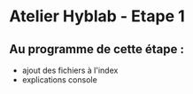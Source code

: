 # Atelier Hyblab - Etape 1

## Au programme de cette étape :

- ajout des fichiers à l'index
- explications console